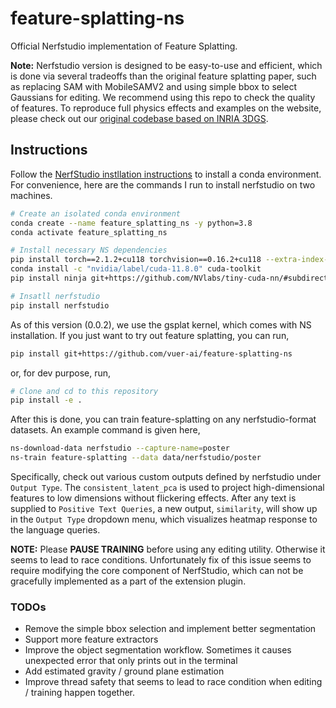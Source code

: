 # feature-splatting-ns

Official Nerfstudio implementation of Feature Splatting.

**Note:** Nerfstudio version is designed to be easy-to-use and efficient, which is done via several
tradeoffs than the original feature splatting paper, such as replacing SAM with MobileSAMV2 and
using simple bbox to select Gaussians for editing. We recommend using this repo to check the quality
of features. To reproduce full physics effects and examples on the website, please check out our
[original codebase based on INRIA 3DGS](https://github.com/vuer-ai/feature-splatting-inria).

## Instructions

Follow the [NerfStudio instllation instructions](https://docs.nerf.studio/quickstart/installation.html) to install a conda environment. For convenience,
here are the commands I run to install nerfstudio on two machines.

```bash
# Create an isolated conda environment
conda create --name feature_splatting_ns -y python=3.8
conda activate feature_splatting_ns

# Install necessary NS dependencies
pip install torch==2.1.2+cu118 torchvision==0.16.2+cu118 --extra-index-url https://download.pytorch.org/whl/cu118
conda install -c "nvidia/label/cuda-11.8.0" cuda-toolkit
pip install ninja git+https://github.com/NVlabs/tiny-cuda-nn/#subdirectory=bindings/torch

# Insatll nerfstudio
pip install nerfstudio
```

As of this version (0.0.2), we use the gsplat kernel, which comes with NS installation. If you just want to try out feature splatting,
you can run,

```bash
pip install git+https://github.com/vuer-ai/feature-splatting-ns
```

or, for dev purpose, run,

```bash
# Clone and cd to this repository
pip install -e .
```

After this is done, you can train feature-splatting on any nerfstudio-format datasets. An example command is given here,

```bash
ns-download-data nerfstudio --capture-name=poster
ns-train feature-splatting --data data/nerfstudio/poster
```

Specifically, check out various custom outputs defined by nerfstudio under `Output Type`. The `consistent_latent_pca` is used to
project high-dimensional features to low dimensions without flickering effects. After any text is supplied to `Positive Text Queries`,
a new output, `similarity`, will show up in the `Output Type` dropdown menu, which visualizes heatmap response to the language queries.

**NOTE:** Please **PAUSE TRAINING** before using any editing utility. Otherwise it seems to lead to race conditions. Unfortunately fix of this
issue seems to require modifying the core component of NerfStudio, which can not be gracefully implemented as a part of the extension plugin.

### TODOs

- Remove the simple bbox selection and implement better segmentation
- Support more feature extractors
- Improve the object segmentation workflow. Sometimes it causes unexpected error that only prints out in the terminal
- Add estimated gravity / ground plane estimation
- Improve thread safety that seems to lead to race condition when editing / training happen together.
